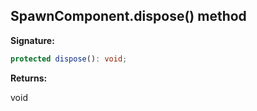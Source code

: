 
## SpawnComponent.dispose() method

**Signature:**

```typescript
protected dispose(): void;
```
**Returns:**

void

